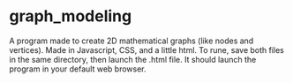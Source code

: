 # graph_modeling
A program made to create 2D mathematical graphs (like nodes and vertices). Made in Javascript, CSS, and a little html. To rune, save both files in the same directory, then launch the .html file. It should launch the program in your default web browser. 
